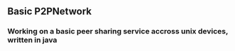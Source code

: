 ## Basic P2PNetwork
### Working on a basic peer sharing service accross unix devices, written in java
